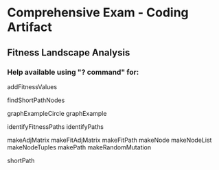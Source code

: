 # Comprehensive Exam - Coding Artifact 
## Fitness Landscape Analysis

### Help available using "? command" for:

addFitnessValues

findShortPathNodes

graphExampleCircle
graphExample

identifyFitnessPaths
identifyPaths

makeAdjMatrix
makeFitAdjMatrix
makeFitPath
makeNode
makeNodeList
makeNodeTuples
makePath
makeRandomMutation

shortPath
